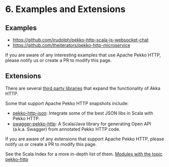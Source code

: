 # 6. Examples and Extensions

## Examples
* https://github.com/jrudolph/pekko-http-scala-js-websocket-chat
* https://github.com/theiterators/pekko-http-microservice

If you are aware of any interesting examples that use Apache Pekko HTTP, please notify us or create a PR to modify this page.

## Extensions
There are several [third party libraries](https://doc.akka.io/docs/akka-http/10.2/extensions.html) that expand the functionality of Akka HTTP.

Some that support Apache Pekko HTTP snapshots include:

- [pekko-http-json](https://github.com/pjfanning/pekko-http-json): Integrate some of the best JSON libs in Scala with Pekko HTTP.
- [swagger-pekko-http](https://github.com/swagger-akka-http/swagger-pekko-http): A Scala/Java library for generating Open API (a.k.a. Swagger) from annotated Pekko HTTP code.

If you are aware of any extensions that support Apache Pekko HTTP, please notify us or create a PR to modify this page.

See the Scala Index for a more in-depth list of them. [Modules with the topic pekko-http](https://index.scala-lang.org/search?topics=pekko-http)
